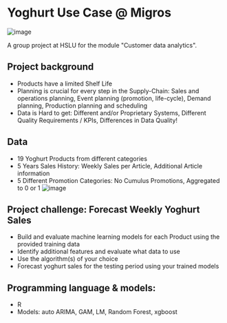 # Yoghurt Use Case @ Migros
![image](https://user-images.githubusercontent.com/83208743/171114233-966cbd65-cfb4-4660-92f5-185c06d96caf.png)

A group project at HSLU for the module "Customer data analytics".

## Project background
- Products have a limited Shelf Life
- Planning is crucial for every step in the Supply-Chain: Sales and operations planning, Event planning (promotion, life-cycle), Demand planning, Production planning and scheduling
- Data is Hard to get: Different and/or Proprietary Systems, Different Quality Requirements / KPIs, Differences in Data Quality!

## Data 
- 19 Yoghurt Products from different categories
- 5 Years Sales History: Weekly Sales per Article, Additional Article information
- 5 Different Promotion Categories: No Cumulus Promotions, Aggregated to 0 or 1
![image](https://user-images.githubusercontent.com/83208743/171115203-a0604745-dde0-4b1a-8258-5751cdacf203.png)

## Project challenge: Forecast Weekly Yoghurt Sales
- Build and evaluate machine learning models for each Product using the provided training data 
- Identify additional features and evaluate what data to use
- Use the algorithm(s) of your choice 
- Forecast yoghurt sales for the testing period using your trained models

## Programming language & models:
- R
- Models: auto ARIMA, GAM, LM, Random Forest, xgboost

